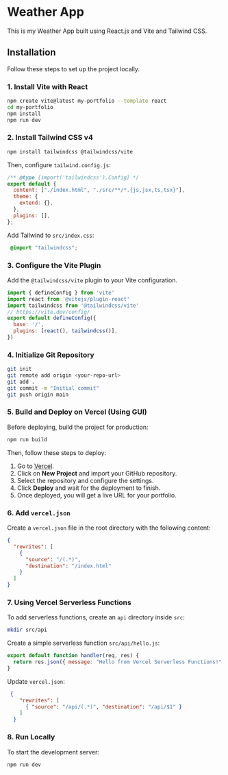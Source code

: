  # Weather App

This is my  Weather App built using React.js and Vite and  Tailwind CSS.

## Installation

Follow these steps to set up the project locally.

### 1. Install Vite with React
```sh
npm create vite@latest my-portfolio --template react
cd my-portfolio
npm install
npm run dev
```

### 2. Install Tailwind CSS v4
```sh
npm install tailwindcss @tailwindcss/vite
```
Then, configure `tailwind.config.js`:
```js
/** @type {import('tailwindcss').Config} */
export default {
  content: ["./index.html", "./src/**/*.{js,jsx,ts,tsx}"],
  theme: {
    extend: {},
  },
  plugins: [],
};
```
Add Tailwind to `src/index.css`:
```css
 @import "tailwindcss";
```

### 3. Configure the Vite Plugin
Add the `@tailwindcss/vite` plugin to your Vite configuration.
```js
import { defineConfig } from 'vite'
import react from '@vitejs/plugin-react'
import tailwindcss from '@tailwindcss/vite'
// https://vite.dev/config/
export default defineConfig({
  base: '/',
  plugins: [react(), tailwindcss()],
})
```

### 4. Initialize Git Repository
```sh
git init
git remote add origin <your-repo-url>
git add .
git commit -m "Initial commit"
git push origin main
```

### 5. Build and Deploy on Vercel (Using GUI)

Before deploying, build the project for production:
```sh
npm run build
```

Then, follow these steps to deploy:
1. Go to [Vercel](https://vercel.com/).
2. Click on **New Project** and import your GitHub repository.
3. Select the repository and configure the settings.
4. Click **Deploy** and wait for the deployment to finish.
5. Once deployed, you will get a live URL for your portfolio.

### 6. Add `vercel.json`
Create a `vercel.json` file in the root directory with the following content:
```json
{
  "rewrites": [
    {
      "source": "/(.*)",
      "destination": "/index.html"
    }
  ]
}
```

### 7. Using Vercel Serverless Functions
To add serverless functions, create an `api` directory inside `src`:

```sh
mkdir src/api
```

Create a simple serverless function `src/api/hello.js`:
```js
export default function handler(req, res) {
  return res.json({ message: "Hello from Vercel Serverless Functions!" });
}
```

Update `vercel.json`:
```json
 {
    "rewrites": [
      { "source": "/api/(.*)", "destination": "/api/$1" }
    ]
  }
```

 
### 8. Run Locally
To start the development server:
```sh
npm run dev
```

